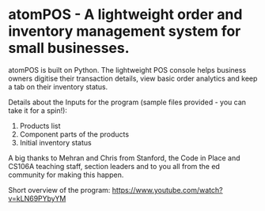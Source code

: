 # atomPOS - A lightweight order and inventory management system for small businesses.

atomPOS is built on Python. The lightweight POS console helps business owners digitise their transaction details, view basic order analytics and keep a tab on their inventory status.

Details about the Inputs for the program (sample files provided - you can take it for a spin!):
1. Products list
2. Component parts of the products
3. Initial inventory status

A big thanks to Mehran and Chris from Stanford, the Code in Place and CS106A teaching staff, section leaders and to you all from the ed community for making this happen.

Short overview of the program: https://www.youtube.com/watch?v=kLN69PYbyYM
